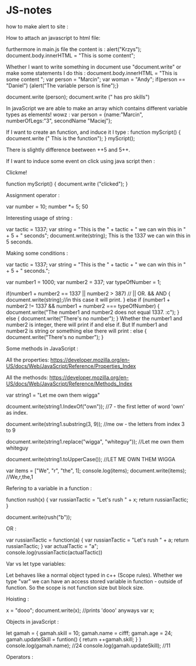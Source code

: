 # JS-notes

how to make alert to site :
<!DOCTYPE html>
<html>
<head>
<title></title>
</head>
<body>
<script>
	alert("Krzysiek I");
</script>


</body>
</html>


How to attach an javascript to html file:
<script src = "js/main.js"></script>

furthermore in main.js file the content is :
alert("Krzys");
document.body.innerHTML = "This is some content";

Whether I want to write something in document use "document.write" or make some statements I do this :
document.body.innerHTML = "This is some content ";
var person = "Marcin";
var woman = "Andy";
if(person == "Daniel")
{alert("The variable person is fine");}

document.write (person);
document.write (" has pro skills")

In javaScript we are able to make an array which contains different variable types as elements! wowz :
var person = {name:"Marcin", numberOfLegs:"3", secondName "Maciej"};

If I want to create an function, and induce it I type :
function myScript()
{
  document.write (" This is the function");
}
myScript();

There is slightly difference beetween ++5 and 5++.

If I want to induce some event on click using java script then :
<body>
<p onclick = "myScript()">Clickme!</p>
</body>
function myScript()
{
document.write ("clicked");
}

Assignment operator :

var number = 10;
number *= 5;
50

Interesting usage of string :

var tactic = 1337;
var string = "This is the " + tactic + " we can win this in " + 5 + " seconds";
document.write(string);
This is the 1337 we can win this in 5 seconds. 

Making some conditions :

var tactic = 1337;
var string = "This is the " + tactic + " we can win this in " + 5 + " seconds.";

var number1 = 1000;
var number2 = 337;
var typeOfNumber = 1;

if(number1 + number2 == 1337 || number2 > 387) // || OR. && AND
{
  document.write(string);//in this case it will print.
}
else if (number1 + number2 != 1337 && number1 + number2 === typeOfNumber)
{
    document.write("The number1 and number2 does not equal 1337. :c");
}
else {
  document.write("There's no number");
}
Whether the number1 and number2 is integer, there will print if and else if.
But If number1 and number2 is string or something else there will print :
else {
  document.write("There's no number");
}

Some methods in JavaScript :

All the properties: https://developer.mozilla.org/en-US/docs/Web/JavaScript/Reference/Properties_Index

All the methosds: https://developer.mozilla.org/en-US/docs/Web/JavaScript/Reference/Methods_Index

var string1 = "Let me own them wigga"

dcoument.write(string1.IndexOf("own")); //7 - the first letter of word 'own' as index.

document.write(string1.substring(3, 9)); //me ow - the letters from index 3 to 9

document.write(string1.replace("wigga", "whiteguy")); //Let me own them whiteguy 

document.write(string1.toUpperCase()); //LET ME OWN THEM WIGGA 

var items = ["We", "r", "the", 1];
console.log(items);
document.write(items); //We,r,the,1 

Refering to a variable in a function :

function rush(x)
{
  var russianTactic = "Let's rush " + x;
  return russianTactic;
}

document.write(rush("b"));

OR :

var russianTactic = function(a) {
  var russianTactic = "Let's rush " + a;
  return russianTactic;
}
var actualTactic = "a";
console.log(russianTactic(actualTactic))

Var vs let type variables:

Let behaves like a normal object typed in c++ (Scope rules).
Whether we type "var" we can have an access stored variable in function - outside of function. 
So the scope is not function size but block size.

Hoisting :

x = "dooo";
document.write(x); //prints 'dooo' anyways
var x;

Objects in javaScript :

let gamah = {
gamah.skill = 10;
gamah.name = cifff;
gamah.age = 24;
gamah.updateSkill = funtion() {
return ++gamah.skill;
}
}
console.log(gamah.name); //24
console.log(gamah.updateSkill); //11

Operators :





